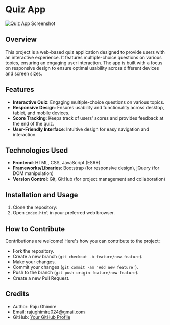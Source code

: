 # Quiz App

![Quiz App Screenshot](quiz-screenshot.png)


## Overview
This project is a web-based quiz application designed to provide users with an interactive experience. It features multiple-choice questions on various topics, ensuring an engaging user interaction. The app is built with a focus on responsive design to ensure optimal usability across different devices and screen sizes.

## Features
- **Interactive Quiz**: Engaging multiple-choice questions on various topics.
- **Responsive Design**: Ensures usability and functionality across desktop, tablet, and mobile devices.
- **Score Tracking**: Keeps track of users' scores and provides feedback at the end of the quiz.
- **User-Friendly Interface**: Intuitive design for easy navigation and interaction.

## Technologies Used
- **Frontend**: HTML, CSS, JavaScript (ES6+)
- **Frameworks/Libraries**: Bootstrap (for responsive design), jQuery (for DOM manipulation)
- **Version Control**: Git, GitHub (for project management and collaboration)

## Installation and Usage
1. Clone the repository:
2. Open `index.html` in your preferred web browser.

## How to Contribute
Contributions are welcome! Here's how you can contribute to the project:
- Fork the repository.
- Create a new branch (`git checkout -b feature/new-feature`).
- Make your changes.
- Commit your changes (`git commit -am 'Add new feature'`).
- Push to the branch (`git push origin feature/new-feature`).
- Create a new Pull Request.

## Credits
- Author: Raju Ghimire
- Email: rajughimire024@gmail.com
- GitHub: [Your GitHub Profile](https://github.com/your-username)


